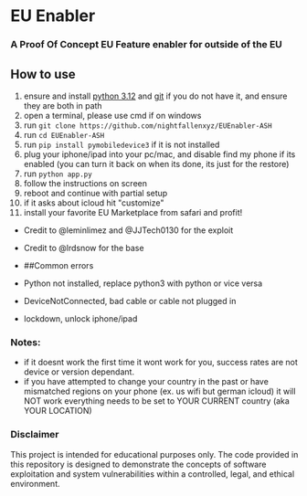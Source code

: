 # EU Enabler
### A Proof Of Concept EU Feature enabler for outside of the EU


## How to use
1. ensure and install [python 3.12](https://www.python.org/downloads/release/python-3125/) and [git](https://git-scm.com/downloads) if you do not have it, and ensure they are both in path
2. open a terminal, please use cmd if on windows
3. run `git clone https://github.com/nightfallenxyz/EUEnabler-ASH`
4. run `cd EUEnabler-ASH`
5. run `pip install pymobiledevice3` if it is not installed
6. plug your iphone/ipad into your pc/mac, and disable find my phone if its enabled (you can turn it back on when its done, its just for the restore)
7. run `python app.py`
10. follow the instructions on screen
11. reboot and continue with partial setup
12. if it asks about icloud hit "customize"
13. install your favorite EU Marketplace from safari and profit!
- Credit to @leminlimez and @JJTech0130 for the exploit
- Credit to @lrdsnow for the base

- ##Common errors
- Python not installed, replace python3 with python or vice versa
- DeviceNotConnected, bad cable or cable not plugged in
- lockdown, unlock iphone/ipad

### Notes:
- if it doesnt work the first time it wont work for you, success rates are not device or version dependant.
- if you have attempted to change your country in the past or have mismatched regions on your phone (ex. us wifi but german icloud) it will NOT work everything needs to be set to YOUR CURRENT country (aka YOUR LOCATION)

### Disclaimer
This project is intended for educational purposes only. The code provided in this repository is designed to demonstrate the concepts of software exploitation and system vulnerabilities within a controlled, legal, and ethical environment.
